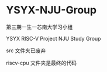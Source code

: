 # YSYX-NJU-Group
第三期一生一芯南大学习小组

YSYX RISC-V Project NJU Study Group

src 文件夹已废弃

riscv-cpu 文件夹是最终的代码
